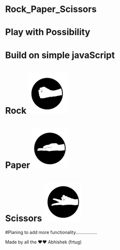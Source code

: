 # Rock_Paper_Scissors

# Play with  Possibility

# Build  on simple javaScript

# Rock                            ![](rock.png)

# Paper                              ![](paper.png)

# Scissors                              ![](scissors.png)

#Planing to add more functionality.................

Made by all the ♥️:heart: Abhishek (frtug)
